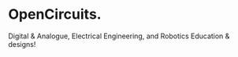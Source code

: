 # OpenCircuits.
Digital &amp; Analogue, Electrical Engineering, and Robotics Education &amp; designs!
